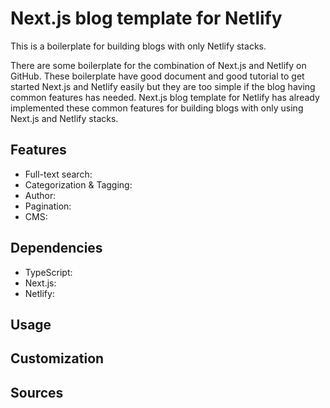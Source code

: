 # Next.js blog template for Netlify

This is a boilerplate for building blogs with only Netlify stacks. 

There are some boilerplate for the combination of Next.js and Netlify on GitHub.
These boilerplate have good document and good tutorial to get started Next.js and Netlify easily
but they are too simple if the blog having common features has needed. Next.js blog template 
for Netlify has already implemented these common features for building blogs with only using 
Next.js and Netlify stacks.

## Features

* Full-text search:
* Categorization & Tagging:
* Author:
* Pagination:
* CMS:

## Dependencies

* TypeScript: 
* Next.js:
* Netlify:

## Usage

## Customization

## Sources